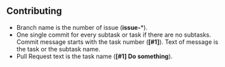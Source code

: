 ## Contributing

- Branch name is the number of issue (**issue-***).
- One single commit for every subtask or task if there are no subtasks. Сommit message starts with the task number (**[#1]**). Text of message is the task or the subtask name.
- Pull Request text is the task name (**[#1] Do something**).
